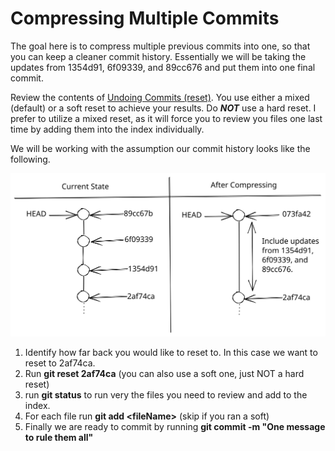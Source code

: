 # Compressing Multiple Commits

The goal here is to compress multiple previous commits into one, so that you can keep a cleaner commit history. Essentially we will be taking the updates from 1354d91, 6f09339, and 89cc676 and put them into one final commit.

Review the contents of [Undoing Commits (reset)](undoing-commits-reset.md). You use either a mixed (default) or a soft reset to achieve your results. Do _**NOT**_ use a hard reset. I prefer to utilize a mixed reset, as it will force you to review you files one last time by adding them into the index individually.

We will be working with the assumption our commit history looks like the following.

<img src="../../.gitbook/assets/file.excalidraw.svg" alt="" class="gitbook-drawing">

1. Identify how far back you would like to reset to. In this case we want to reset to 2af74ca.
2. Run **git reset 2af74ca** (you can also use a soft one, just NOT a hard reset)
3. run **git status** to run very the files you need to review and add to the index.
4. For each file run **git add \<fileName>** (skip if you ran a soft)
5. Finally we are ready to commit by running **git commit -m "One message to rule them all"**
